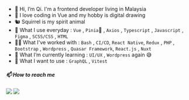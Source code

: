 - 👋 Hi, I’m Qi. I'm a frontend developer living in Malaysia
- 🤗 I love coding in Vue and my hobby is digital drawing
- 🐿️ Squirrel is my spirit animal
- 👀 What I use everyday : `Vue` , `Pinia`🍍 , `Axios` , `Typescript` , `Javascript` , `Figma` , `SCSS/CSS` , `HTML`
- 👩‍🦳 What I've worked with : `Bash` , `CI/CD`, `React Native`, `Redux` , `PHP` , `Bootstrap` , `Wordpress` , `Quasar Framework`, `React.js` , `Nuxt` 
- 🌱 What I’m currently learning : `UI/UX` , `Wordpress` again 😅 
- 🤩 What I want to use : `GraphQL` , `Vitest`

<h5>📫 How to reach me</h5>
<a href="https://www.linkedin.com/in/aqilah-fatin/"><img src="https://img.shields.io/badge/linkedin-%230077B5.svg?&style=for-the-badge&logo=linkedin&logoColor=white" /></a> <a href="mailto:aqilahfatinfauzi@gmail.com"><img src="https://img.shields.io/badge/gmail-%23D14836.svg?&style=for-the-badge&logo=gmail&logoColor=white" /></a>

<!---
aqilahqi/aqilahqi is a ✨ special ✨ repository because its `README.md` (this file) appears on your GitHub profile.
You can click the Preview link to take a look at your changes.
--->
